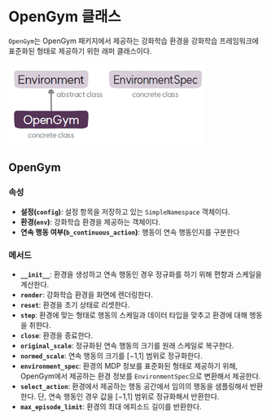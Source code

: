 # OpenGym 클래스
`OpenGym`는 OpenGym 패키지에서 제공하는 강화학습 환경을 강화학습 프레임워크에 표준화된 형태로 제공하기 위한 래퍼 클래스이다.

![환경 클래스의 구성도](img/class_diagram.png)

## OpenGym
### 속성
* **설정(`config`)**: 설정 항목을 저장하고 있는 `SimpleNamespace` 객체이다.
* **환경(`env`)**: 강화학습 환경을 제공하는 객체이다.
* **연속 행동 여부(`b_continuous_action`)**: 행동이 연속 행동인지를 구분한다

### 메서드
* **`__init__`**: 환경을 생성하고 연속 행동인 경우 정규화를 하기 위해 편향과 스케일을 계산한다.
* **`render`**: 강화학습 환경을 화면에 렌더링한다.
* **`reset`**: 환경을 초기 상태로 리셋한다.
* **`step`**: 환경에 맞는 형태로 행동의 스케일과 데이터 타입을 맞추고 환경에 대해 행동을 취한다.
* **`close`**: 환경을 종료한다.
* **`original_scale`**: 정규화된 연속 행동의 크기를 원래 스케일로 복구한다.
* **`normed_scale`**: 연속 행동의 크기를 [−1,1] 범위로 정규화한다.
* **`environment_spec`**: 환경의 MDP 정보를 표준화된 형태로 제공하기 위해, OpenGym에서 제공하는 환경 정보를 `EnvironmentSpec`으로 변환해서 제공한다.
* **`select_action`**: 환경에서 제공하는 행동 공간에서 임의의 행동을 샘플링해서 반환한다. 단, 연속 행동인 경우 값을 [−1,1] 범위로 정규화해서 반환한다.
* **`max_episode_limit`**: 환경의 최대 에피소드 길이를 반환한다.